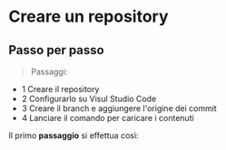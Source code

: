 # Creare un repository
## Passo per passo
> Passaggi:

- 1 Creare il repository
- 2 Configurarlo su Visul Studio Code
- 3 Creare il branch e aggiungere l'origine dei commit
- 4 Lanciare il comando per caricare i contenuti

Il primo **passaggio** si effettua così:

